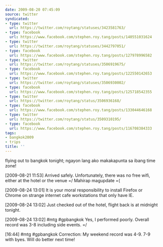 ```yaml
---
date: 2009-08-20 07:45:09
source: twitter
syndicated:
- type: twitter
  url: https://twitter.com/roytang/statuses/3423581763/
- type: facebook
  url: https://www.facebook.com/stephen.roy.tang/posts/140551031624
- type: twitter
  url: https://twitter.com/roytang/statuses/3442797051/
- type: facebook
  url: https://www.facebook.com/stephen.roy.tang/posts/127978996582
- type: twitter
  url: https://twitter.com/roytang/statuses/3506919675/
- type: facebook
  url: https://www.facebook.com/stephen.roy.tang/posts/122550142653
- type: twitter
  url: https://twitter.com/roytang/statuses/3506930002/
- type: facebook
  url: https://www.facebook.com/stephen.roy.tang/posts/125718542355
- type: twitter
  url: https://twitter.com/roytang/status/3506936168/
- type: facebook
  url: https://www.facebook.com/stephen.roy.tang/posts/133044646168
- type: twitter
  url: https://twitter.com/roytang/status/3509310195/
- type: facebook
  url: https://www.facebook.com/stephen.roy.tang/posts/116708384333
tags:
- bangkok2009
- trips
title: ''
---
```


flying out to bangkok tonight; ngayon lang ako makakapunta sa ibang time zone!

<time>[2009-08-21 11:53] </time> Arrived safely. Unfortunately, there was no free wifi, either at the hotel or the venue =/ Mahirap magupdate =(

<time>[2009-08-24 13:01] </time> It is your moral responsibility to install Firefox or Chrome on strange internet cafe workstations that only have IE.

<time>[2009-08-24 13:02] </time> Just checked out of the hotel, flight back is at midnight tonight.

<time>[2009-08-24 13:02] </time> #mtg #gpbangkok Yes, I performed poorly. Overall record was 3-8 including side events. =/

[16:44] #mtg #gpbangkok Correction: My weekend record was 4-9. 7-9 with byes. Will do better next time!